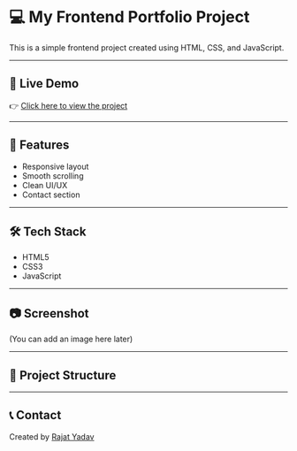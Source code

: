 # 💻 My Frontend Portfolio Project

This is a simple frontend project created using HTML, CSS, and JavaScript.

---

## 🔗 Live Demo
👉 [Click here to view the project](https://rajat-portfolio.netlify.app)

---

## 🚀 Features
- Responsive layout
- Smooth scrolling
- Clean UI/UX
- Contact section

---

## 🛠️ Tech Stack
- HTML5
- CSS3
- JavaScript

---

## 📷 Screenshot
(You can add an image here later)

---

## 📁 Project Structure

---

## 📞 Contact
Created by [Rajat Yadav](mailto:rajatyadav9555@gmail.com)
